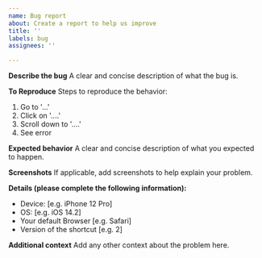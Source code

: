 ```yaml
---
name: Bug report
about: Create a report to help us improve
title: ''
labels: bug
assignees: ''

---
```


**Describe the bug**
A clear and concise description of what the bug is.

**To Reproduce**
Steps to reproduce the behavior:
1. Go to '...'
2. Click on '....'
3. Scroll down to '....'
4. See error

**Expected behavior**
A clear and concise description of what you expected to happen.

**Screenshots**
If applicable, add screenshots to help explain your problem.

**Details (please complete the following information):**
 - Device: [e.g. iPhone 12 Pro]
 - OS: [e.g. iOS 14.2]
 - Your default Browser [e.g. Safari]
 - Version of the shortcut [e.g. 2]

**Additional context**
Add any other context about the problem here.

